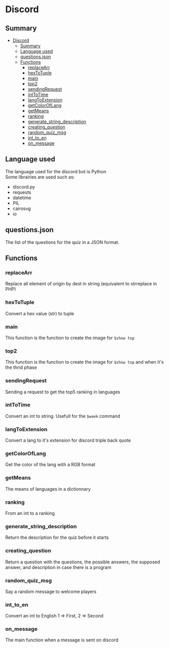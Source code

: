 # Discord
## Summary
- [Discord](#discord)
  - [Summary](#summary)
  - [Language used](#language-used)
  - [questions.json](#questionsjson)
  - [Functions](#functions)
    - [replaceArr](#replacearr)
    - [hexToTuple](#hextotuple)
    - [main](#main)
    - [top2](#top2)
    - [sendingRequest](#sendingrequest)
    - [intToTime](#inttotime)
    - [langToExtension](#langtoextension)
    - [getColorOfLang](#getcoloroflang)
    - [getMeans](#getmeans)
    - [ranking](#ranking)
    - [generate_string_description](#generate_string_description)
    - [creating_question](#creating_question)
    - [random_quiz_msg](#random_quiz_msg)
    - [int_to_en](#int_to_en)
    - [on_message](#on_message)

## Language used
The language used for the discord bot is Python<br>
Some librairies are used such as:
- discord.py
- requests
- datetime
- PIL
- cairosvg
- io

## questions.json
The list of the questions for the quiz in a JSON format.

## Functions
### replaceArr
Replace all element of origin by dest in string (equivalent to strreplace in PHP)

### hexToTuple
Convert a hex value (str) to tuple

### main
This function is the function to create the image for `$show top`

### top2
This function is the function to create the image for `$show top` and when it's the thrid phase

### sendingRequest
Sending a request to get the top5 ranking in languages

### intToTime
Convert an int to string. Usefull for the `$week` command

### langToExtension
Convert a lang to it's extension for discord triple back quote

### getColorOfLang
Get the color of the lang with a RGB format

### getMeans
The means of languages in a dictionnary

### ranking
From an int to a ranking

### generate_string_description
Return the description for the quiz before it starts

### creating_question
Return a question with the questions, the possible answers, the supposed answer, and description in case there is a program

### random_quiz_msg
Say a random message to welcome players

### int_to_en
Convert an int to English 
1 => First, 2 => Second

### on_message
The main function when a message is sent on discord